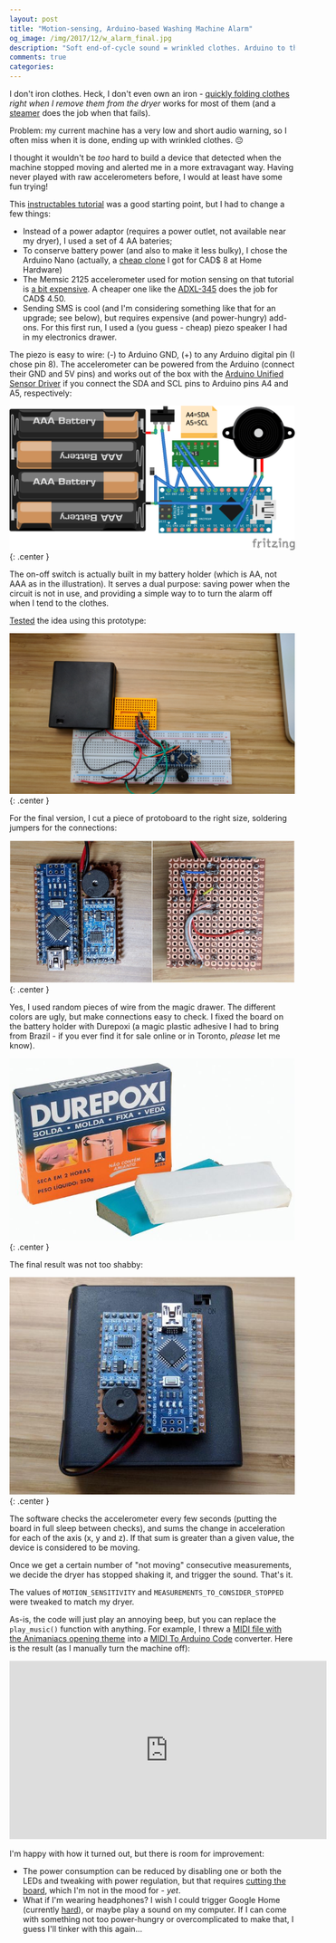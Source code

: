 ```yaml
---
layout: post
title: "Motion-sensing, Arduino-based Washing Machine Alarm"
og_image: /img/2017/12/w_alarm_final.jpg
description: "Soft end-of-cycle sound = wrinkled clothes. Arduino to the rescue!"
comments: true
categories:
---
```


I don't iron clothes. Heck, I don't even own an iron - [quickly folding clothes](https://www.youtube.com/watch?v=pLuuktlaqRU) _right when I remove them from the dryer_ works for most of them (and a [steamer](https://jiffysteamer.com/steamers/jiffy-esteam-handheld-clothes-steamer.html#156=20&166=58&158=25) does the job when that fails).

Problem: my current machine has a very low and short audio warning, so I often miss when it is done, ending up with wrinkled clothes. 😔

I thought it wouldn't be _too_ hard to build a device that detected when the machine stopped moving and alerted me in a more extravagant way. Having never played with raw accelerometers before, I would at least have some fun trying!

<!--more-->

This [instructables tutorial](http://www.instructables.com/id/Washer-Dryer-Laundry-Alarm-using-Arudino-SMS-Text-/) was a good starting point, but I had to change a few things:

- Instead of a power adaptor (requires a power outlet, not available near my dryer), I used a set of 4 AA bateries;
- To conserve battery power (and also to make it less bulky), I chose the Arduino Nano (actually, a [cheap clone](http://www.dx.com/p/nano-v3-0-atmega328p-development-board-for-arduino-blue-396797#.Wj2wQEtOl-U) I got for CAD$ 8 at Home Hardware)
- The Memsic 2125 accelerometer used for motion sensing on that tutorial is [a bit expensive](https://www.google.ca/search?q=2125+accelerometer&tbm=shop). A cheaper one like the [ADXL-345](https://www.aliexpress.com/item/GY-291-ADXL345-3-Axis-Digital-Gravity-Sensor-Acceleration-Module-IIC-SPI-transmission/32719111836.html?src=google&albslr=220871072&isdl=y&aff_short_key=UneMJZVf&source=%7Bifdyn:dyn%7D%7Bifpla:pla%7D%7Bifdbm:DBM&albch=DID%7D&src=google&albch=shopping&acnt=708-803-3821&isdl=y&albcp=658707750&albag=38901860132&slnk=&trgt=61865531738&plac=&crea=en32719111836&netw=g&device=c&mtctp=&gclid=Cj0KCQiA9_LRBRDZARIsAAcLXjdbyEECsmPLTqvmK4NpcmWuHlhdnFjX9B-KgS4IPn2pMNWbpJ-ycisaArn4EALw_wcB) does the job for CAD$ 4.50.
- Sending SMS is cool (and I'm considering something like that for an upgrade; see below), but requires expensive (and power-hungry) add-ons. For this first run, I used a (you guess - cheap) piezo speaker I had in my electronics drawer.

The piezo is easy to wire: (-) to Arduino GND, (+) to any Arduino digital pin (I chose pin 8). The accelerometer can be powered from the Arduino (connect their GND and 5V pins) and works out of the box with the [Arduino Unified Sensor Driver](https://github.com/adafruit/Adafruit_Sensor) if you connect the SDA and SCL pins to Arduino pins A4 and A5, respectively:

![circuit](/img/2017/12/w_circuit.png){: .center }

The on-off switch is actually built in my battery holder (which is AA, not AAA as in the illustration). It serves a dual purpose: saving power when the circuit is not in use, and providing a simple way to to turn the alarm off when I tend to the clothes.

[Tested](https://www.youtube.com/edit?o=U&video_id=DFl7gf34bgY) the idea using this prototype:

![prototype](/img/2017/12/w_prototype.jpg){: .center }

For the final version, I cut a piece of protoboard to the right size, soldering jumpers for the connections:

![front_and_back](/img/2017/12/w_front_and_back.jpg){: .center }

Yes, I used random pieces of wire from the magic drawer. The different colors are ugly, but make connections easy to check. I fixed the board on the battery holder with Durepoxi (a magic plastic adhesive I had to bring from Brazil - if you ever find it for sale online or in Toronto, _please_ let me know).

![Durepoxi](/img/2017/12/w_durepoxi.jpg){: .center }

The final result was not too shabby:

![alarm final](/img/2017/12/w_alarm_final.jpg){: .center }

The software checks the accelerometer every few seconds (putting the board in full sleep between checks), and sums the change in acceleration for each of the axis (x, y and z). If that sum is greater than a given value, the device is considered to be moving.

Once we get a certain number of "not moving" consecutive measurements, we decide the dryer has stopped shaking it, and trigger the sound. That's it.

<script src="https://gist.github.com/chesterbr/9d682b11715c092793b848977ebd8dac.js"></script>

The values of `MOTION_SENSITIVITY` and `MEASUREMENTS_TO_CONSIDER_STOPPED` were tweaked to match my dryer.

As-is, the code will just play an annoying beep, but you can replace the `play_music()` function with anything. For example, I threw a [MIDI file with the Animaniacs opening theme](http://cartoons2006.tripod.com/id8.html) into a [MIDI To Arduino Code](https://extramaster.net/tools/midiToArduino/) converter. Here is the result (as I manually turn the machine off):

<center><iframe width="560" height="315" src="https://www.youtube-nocookie.com/embed/2yiWkEmelA0" frameborder="0" gesture="media" allow="encrypted-media" allowfullscreen></iframe></center>

I'm happy with how it turned out, but there is room for improvement:

- The power consumption can be reduced by disabling one or both the LEDs and tweaking with power regulation, but that requires [cutting the board](http://www.home-automation-community.com/arduino-low-power-how-to-run-atmega328p-for-a-year-on-coin-cell-battery/), which I'm not in the mood for - _yet_.
- What if I'm wearing headphones? I wish I could trigger Google Home (currently [hard](https://productforums.google.com/forum/#!msg/googlehome/g9xb-uRqEz0/ae_6OKL2CQAJ)), or maybe play a sound on my computer. If I can come with something not too power-hungry or overcomplicated to make that, I guess I'll tinker with this again...
